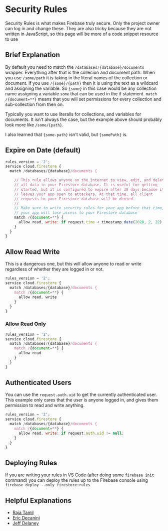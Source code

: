 # Security Rules

Security Rules is what makes Firebase truly secure. Only the project owner can log in and change these. They are also tricky because they are not written in JavaScript, so this page will be more of a code snippet resource to use

## Brief Explanation

By default you need to match the `/databases/{database}/documents` wrapper. Everything after that is the collecion and document path. When you use `/some/path` it is taking in the literal names of the collection or document. If you use `/{some}/{path}` then it is using the text as a wildcard and assigning the variable. So `{some}` in this case would be any collection name assigning a variable `some` that can be used in the if statement. `match /{document=**}` means that you will set permissions for every collection and sub-collection from then on.

Typically you want to use literalls for collections, and variables for documents. It isn't always the case, but the example above should probably look more like `/some/{path}`.

I also learned that `{some-path}` isn't valid, but `{somePath}` is.

## Expire on Date (default)

```js
rules_version = '2';
service cloud.firestore {
  match /databases/{database}/documents {

    // This rule allows anyone on the internet to view, edit, and delete
    // all data in your Firestore database. It is useful for getting
    // started, but it is configured to expire after 30 days because it
    // leaves your app open to attackers. At that time, all client
    // requests to your Firestore database will be denied.
    //
    // Make sure to write security rules for your app before that time, or else
    // your app will lose access to your Firestore database
    match /{document=**} {
      allow read, write: if request.time < timestamp.date(2020, 2, 22);
    }
  }
}
```

## Allow Read Write

This is a dangerous one, but this will allow anyone to read or write regardless of whether they are logged in or not.

```js
rules_version = '2';
service cloud.firestore {
  match /databases/{database}/documents {
    match /{document=**} {
      allow read, write
    }
  }
}
```

### Allow Read Only

```js
rules_version = '2';
service cloud.firestore {
  match /databases/{database}/documents {
    match /{document=**} {
      allow read
    }
  }
}
```

## Authenticated Users

You can use the `request.auth.uid` to get the currently authenticated user. This example only cares that the user is anyone logged in, and gives them permission to read and write anything.

```js
rules_version = '2';
service cloud.firestore {
  match /databases/{database}/documents {
    match /{document=**} {
      allow read, write: if request.auth.uid != null;
    }
  }
}
```

## Deploying Rules

If you are writing your rules in VS Code (after doing some `firebase init` command) you can deploy the rules up to the Firebase console using `firebase deploy --only firestore:rules`

## Helpful Explanations

- [Raja Tamil](https://softauthor.com/firestore-security-rules)
- [Eric Decanini](https://www.ericdecanini.com/2018/02/03/understanding-cloud-firestore-security-rules/)
- [Jeff Delaney](https://fireship.io/snippets/firestore-rules-recipes/)
